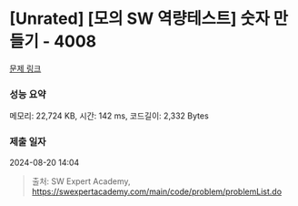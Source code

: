 # [Unrated] [모의 SW 역량테스트] 숫자 만들기 - 4008 

[문제 링크](https://swexpertacademy.com/main/code/problem/problemDetail.do?contestProbId=AWIeRZV6kBUDFAVH) 

### 성능 요약

메모리: 22,724 KB, 시간: 142 ms, 코드길이: 2,332 Bytes

### 제출 일자

2024-08-20 14:04



> 출처: SW Expert Academy, https://swexpertacademy.com/main/code/problem/problemList.do